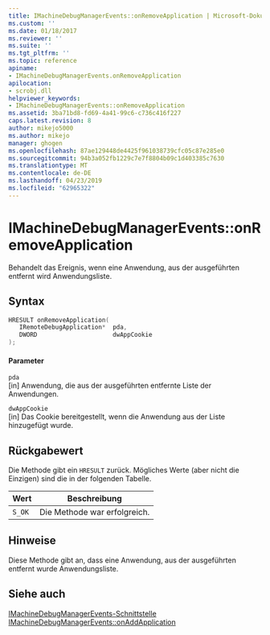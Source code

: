 ```yaml
---
title: IMachineDebugManagerEvents::onRemoveApplication | Microsoft-Dokumentation
ms.custom: ''
ms.date: 01/18/2017
ms.reviewer: ''
ms.suite: ''
ms.tgt_pltfrm: ''
ms.topic: reference
apiname:
- IMachineDebugManagerEvents.onRemoveApplication
apilocation:
- scrobj.dll
helpviewer_keywords:
- IMachineDebugManagerEvents::onRemoveApplication
ms.assetid: 3ba71bd8-fd69-4a41-99c6-c736c416f227
caps.latest.revision: 8
author: mikejo5000
ms.author: mikejo
manager: ghogen
ms.openlocfilehash: 87ae129448de4425f961038739cfc05c87e285e0
ms.sourcegitcommit: 94b3a052fb1229c7e7f8804b09c1d403385c7630
ms.translationtype: MT
ms.contentlocale: de-DE
ms.lasthandoff: 04/23/2019
ms.locfileid: "62965322"
---
```

# <a name="imachinedebugmanagereventsonremoveapplication"></a>IMachineDebugManagerEvents::onRemoveApplication
Behandelt das Ereignis, wenn eine Anwendung, aus der ausgeführten entfernt wird Anwendungsliste.  
  
## <a name="syntax"></a>Syntax  
  
```cpp
HRESULT onRemoveApplication(  
   IRemoteDebugApplication*  pda,  
   DWORD                     dwAppCookie  
);  
```  
  
#### <a name="parameters"></a>Parameter  
 `pda`  
 [in] Anwendung, die aus der ausgeführten entfernte Liste der Anwendungen.  
  
 `dwAppCookie`  
 [in] Das Cookie bereitgestellt, wenn die Anwendung aus der Liste hinzugefügt wurde.  
  
## <a name="return-value"></a>Rückgabewert  
 Die Methode gibt ein `HRESULT` zurück. Mögliches Werte (aber nicht die Einzigen) sind die in der folgenden Tabelle.  
  
|Wert|Beschreibung|  
|-----------|-----------------|  
|`S_OK`|Die Methode war erfolgreich.|  
  
## <a name="remarks"></a>Hinweise  
 Diese Methode gibt an, dass eine Anwendung, aus der ausgeführten entfernt wurde Anwendungsliste.  
  
## <a name="see-also"></a>Siehe auch  
 [IMachineDebugManagerEvents-Schnittstelle](../../winscript/reference/imachinedebugmanagerevents-interface.md)   
 [IMachineDebugManagerEvents::onAddApplication](../../winscript/reference/imachinedebugmanagerevents-onaddapplication.md)
